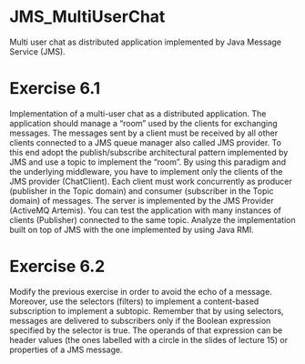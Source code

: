 # JMS_MultiUserChat
Multi user chat as distributed application implemented by Java Message Service (JMS).

# Exercise 6.1
Implementation of a multi-user chat as a distributed application. The application should manage a “room” used by the clients for exchanging messages. The messages sent by a client must be received by all other clients connected to a JMS queue manager also called JMS provider. To this end adopt the publish/subscribe architectural pattern implemented by JMS and use a topic to implement the “room”. By using this paradigm and the underlying middleware, you have to implement only the clients of the JMS provider (ChatClient). Each client must work concurrently as producer (publisher in the Topic domain) and consumer (subscriber in the Topic domain) of messages. The server is implemented by the JMS Provider (ActiveMQ Artemis). You can test the application with many instances of clients (Publisher) connected to the same topic. Analyze the implementation built on top of JMS with the one implemented by using Java RMI.

# Exercise 6.2
Modify the previous exercise in order to avoid the echo of a message. Moreover, use the selectors (filters) to implement a content-based subscription to implement a subtopic. Remember that by using selectors, messages are delivered to subscribers only if the Boolean expression specified by the selector is true. The operands of that expression can be header values (the ones labelled with a circle in the slides of lecture 15) or properties of a JMS message.
